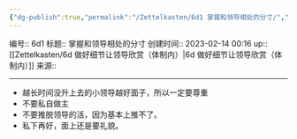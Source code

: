 ```yaml
---
{"dg-publish":true,"permalink":"/Zettelkasten/6d1 掌握和领导相处的分寸/","dgPassFrontmatter":true}
---
```


编号:: 6d1
标题:: 掌握和领导相处的分寸
创建时间:: 2023-02-14 00:16
up:: [[Zettelkasten/6d 做好细节让领导欣赏（体制内）\|6d 做好细节让领导欣赏（体制内）]]
来源:: 

---

- 越长时间没升上去的小领导越好面子，所以一定要尊重
- 不要私自做主
- 不要推脱领导的活，因为基本上推不了。
- 私下再好，面上还是要礼貌。